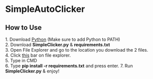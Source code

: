# SimpleAutoClicker

<h2>How to Use</h2>
1. Download <a href="https://www.python.org/downloads/">Python</a> (Make sure to add Python to PATH) <br>
2. Download <b>SimpleClicker.py</b> & <b>requirements.txt</b> <br>
3. Open File Explorer and go to the location you download the 2 files. <br>
4. Click <a href="https://imgur.com/a/twUV4kY">this</a> bar on file explorer. <br>
5. Type in CMD <br>
6. Type <b>pip install -r requirements.txt</b> and press enter.
7. Run <b>SimpleClicker.py</b> & enjoy!
